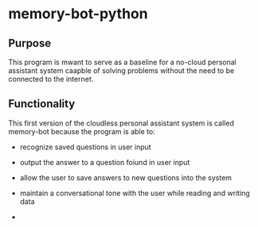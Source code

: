 # memory-bot-python

## Purpose
This program is mwant to serve as a baseline for a no-cloud personal assistant system caapble of solving problems without the need to be connected to the internet.  

## Functionality
This first version of the cloudless personal assistant system is called memory-bot because the program is able to:

- recognize saved questions in user input
- output the answer to a question foiund in user input
- allow the user to save answers to new questions into the system
- maintain a conversational tone with the user while reading and writing data

- 



